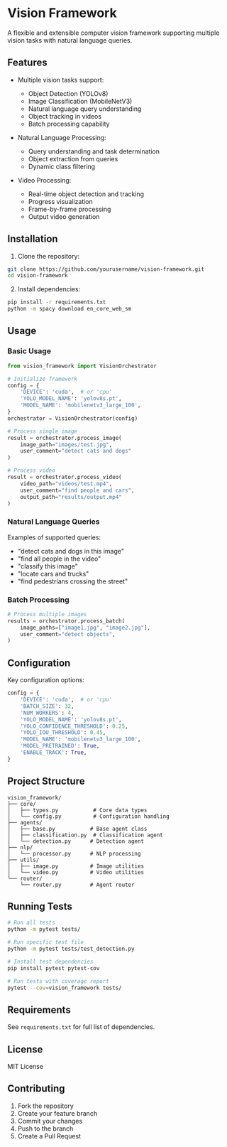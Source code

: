 # Vision Framework

A flexible and extensible computer vision framework supporting multiple vision tasks with natural language queries.

## Features

- Multiple vision tasks support:
  - Object Detection (YOLOv8)
  - Image Classification (MobileNetV3)
  - Natural language query understanding
  - Object tracking in videos
  - Batch processing capability

- Natural Language Processing:
  - Query understanding and task determination
  - Object extraction from queries
  - Dynamic class filtering

- Video Processing:
  - Real-time object detection and tracking
  - Progress visualization
  - Frame-by-frame processing
  - Output video generation

## Installation

1. Clone the repository:
```bash
git clone https://github.com/yourusername/vision-framework.git
cd vision-framework
```

2. Install dependencies:
```bash
pip install -r requirements.txt
python -m spacy download en_core_web_sm
```

## Usage

### Basic Usage

```python
from vision_framework import VisionOrchestrator

# Initialize framework
config = {
    'DEVICE': 'cuda',  # or 'cpu'
    'YOLO_MODEL_NAME': 'yolov8s.pt',
    'MODEL_NAME': 'mobilenetv3_large_100',
}
orchestrator = VisionOrchestrator(config)

# Process single image
result = orchestrator.process_image(
    image_path="images/test.jpg",
    user_comment="detect cats and dogs"
)

# Process video
result = orchestrator.process_video(
    video_path="videos/test.mp4",
    user_comment="find people and cars",
    output_path="results/output.mp4"
)
```

### Natural Language Queries

Examples of supported queries:
- "detect cats and dogs in this image"
- "find all people in the video"
- "classify this image"
- "locate cars and trucks"
- "find pedestrians crossing the street"

### Batch Processing

```python
# Process multiple images
results = orchestrator.process_batch(
    image_paths=["image1.jpg", "image2.jpg"],
    user_comment="detect objects",
)
```

## Configuration

Key configuration options:
```python
config = {
    'DEVICE': 'cuda',  # or 'cpu'
    'BATCH_SIZE': 32,
    'NUM_WORKERS': 4,
    'YOLO_MODEL_NAME': 'yolov8s.pt',
    'YOLO_CONFIDENCE_THRESHOLD': 0.25,
    'YOLO_IOU_THRESHOLD': 0.45,
    'MODEL_NAME': 'mobilenetv3_large_100',
    'MODEL_PRETRAINED': True,
    'ENABLE_TRACK': True,
}
```

## Project Structure

```
vision_framework/
├── core/
│   ├── types.py           # Core data types
│   └── config.py          # Configuration handling
├── agents/
│   ├── base.py           # Base agent class
│   ├── classification.py  # Classification agent
│   └── detection.py      # Detection agent
├── nlp/
│   └── processor.py      # NLP processing
├── utils/
│   ├── image.py          # Image utilities
│   └── video.py          # Video utilities
└── router/
    └── router.py         # Agent router
```

## Running Tests

```bash
# Run all tests
python -m pytest tests/

# Run specific test file
python -m pytest tests/test_detection.py

# Install test dependencies
pip install pytest pytest-cov

# Run tests with coverage report
pytest --cov=vision_framework tests/
```

## Requirements

See `requirements.txt` for full list of dependencies.

## License

MIT License

## Contributing

1. Fork the repository
2. Create your feature branch
3. Commit your changes
4. Push to the branch
5. Create a Pull Request
